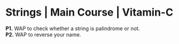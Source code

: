 # Strings | Main Course | Vitamin-C
**P1.** WAP to check whether a string is palindrome or not.<br />
**P2.** WAP to reverse your name.
